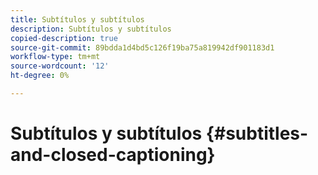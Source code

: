 ```yaml
---
title: Subtítulos y subtítulos
description: Subtítulos y subtítulos
copied-description: true
source-git-commit: 89bdda1d4bd5c126f19ba75a819942df901183d1
workflow-type: tm+mt
source-wordcount: '12'
ht-degree: 0%

---
```



# Subtítulos y subtítulos {#subtitles-and-closed-captioning}
